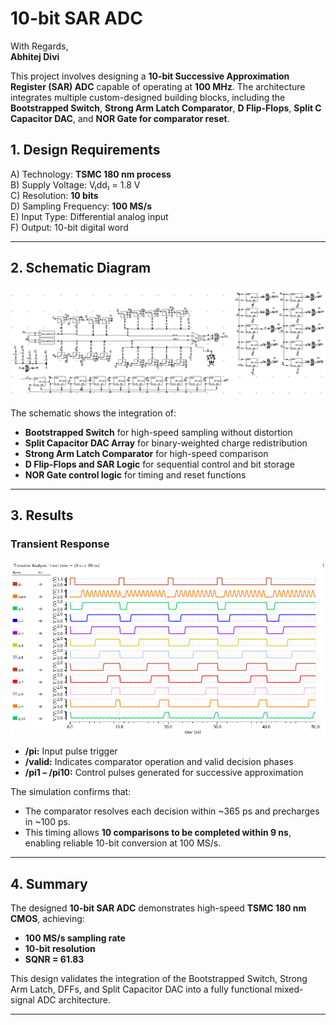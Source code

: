 # 10-bit SAR ADC  

With Regards,  
**Abhitej Divi**  

This project involves designing a **10-bit Successive Approximation Register (SAR) ADC** capable of operating at **100 MHz**. The architecture integrates multiple custom-designed building blocks, including the **Bootstrapped Switch**, **Strong Arm Latch Comparator**, **D Flip-Flops**, **Split C Capacitor DAC**, and **NOR Gate for comparator reset**. 

## 1. Design Requirements  

A) Technology: **TSMC 180 nm process**  
B) Supply Voltage: V₍dd₎ = 1.8 V  
C) Resolution: **10 bits**  
D) Sampling Frequency: **100 MS/s**  
E) Input Type: Differential analog input  
F) Output: 10-bit digital word  

---

## 2. Schematic Diagram  

![SAR ADC Schematic](https://github.com/abhitejdivi5/Analog-Blocks/blob/d516c81f145fc15fae534168c0ce1013487cfc44/10_bit_sar.png)

The schematic shows the integration of:  
- **Bootstrapped Switch** for high-speed sampling without distortion  
- **Split Capacitor DAC Array** for binary-weighted charge redistribution  
- **Strong Arm Latch Comparator** for high-speed comparison  
- **D Flip-Flops and SAR Logic** for sequential control and bit storage  
- **NOR Gate control logic** for timing and reset functions  

---

## 3. Results  

### Transient Response  

![SAR ADC Output](https://github.com/abhitejdivi5/Analog-Blocks/blob/d516c81f145fc15fae534168c0ce1013487cfc44/SAR%20out.png)

- **/pi:** Input pulse trigger  
- **/valid:** Indicates comparator operation and valid decision phases  
- **/pi1 – /pi10:** Control pulses generated for successive approximation  

The simulation confirms that:  
- The comparator resolves each decision within ~365 ps and precharges in ~100 ps.  
- This timing allows **10 comparisons to be completed within 9 ns**, enabling reliable 10-bit conversion at 100 MS/s.  

---

## 4. Summary  

The designed **10-bit SAR ADC** demonstrates high-speed **TSMC 180 nm CMOS**, achieving:  
- **100 MS/s sampling rate**  
- **10-bit resolution**
- **SQNR = 61.83**

This design validates the integration of the Bootstrapped Switch, Strong Arm Latch, DFFs, and Split Capacitor DAC into a fully functional mixed-signal ADC architecture.  

---

